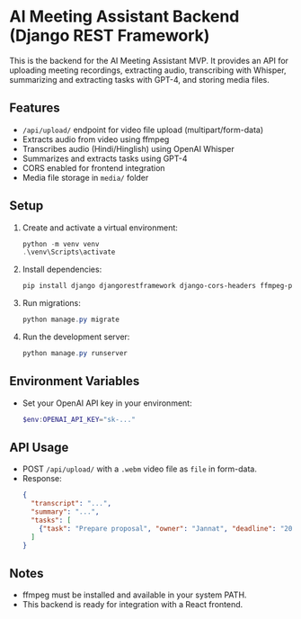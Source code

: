# AI Meeting Assistant Backend (Django REST Framework)

This is the backend for the AI Meeting Assistant MVP. It provides an API for uploading meeting recordings, extracting audio, transcribing with Whisper, summarizing and extracting tasks with GPT-4, and storing media files.

## Features
- `/api/upload/` endpoint for video file upload (multipart/form-data)
- Extracts audio from video using ffmpeg
- Transcribes audio (Hindi/Hinglish) using OpenAI Whisper
- Summarizes and extracts tasks using GPT-4
- CORS enabled for frontend integration
- Media file storage in `media/` folder

## Setup
1. Create and activate a virtual environment:
   ```powershell
   python -m venv venv
   .\venv\Scripts\activate
   ```
2. Install dependencies:
   ```powershell
   pip install django djangorestframework django-cors-headers ffmpeg-python openai
   ```
3. Run migrations:
   ```powershell
   python manage.py migrate
   ```
4. Run the development server:
   ```powershell
   python manage.py runserver
   ```

## Environment Variables
- Set your OpenAI API key in your environment:
  ```powershell
  $env:OPENAI_API_KEY="sk-..."
  ```

## API Usage
- POST `/api/upload/` with a `.webm` video file as `file` in form-data.
- Response:
  ```json
  {
    "transcript": "...",
    "summary": "...",
    "tasks": [
      {"task": "Prepare proposal", "owner": "Jannat", "deadline": "2025-06-10"}
    ]
  }
  ```

## Notes
- ffmpeg must be installed and available in your system PATH.
- This backend is ready for integration with a React frontend.
